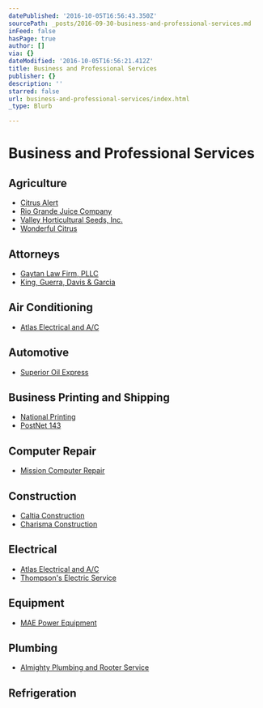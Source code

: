 ```yaml
---
datePublished: '2016-10-05T16:56:43.350Z'
sourcePath: _posts/2016-09-30-business-and-professional-services.md
inFeed: false
hasPage: true
author: []
via: {}
dateModified: '2016-10-05T16:56:21.412Z'
title: Business and Professional Services
publisher: {}
description: ''
starred: false
url: business-and-professional-services/index.html
_type: Blurb

---
```

# Business and Professional Services

## Agriculture

* [Citrus Alert][0]
* [Rio Grande Juice Company][1]
* [Valley Horticultural Seeds, Inc.][2]
* [Wonderful Citrus][3]

## Attorneys

* [Gaytan Law Firm, PLLC][4]
* [King, Guerra, Davis & Garcia][5]

## Air Conditioning

* [Atlas Electrical and A/C][6]

## Automotive

* [Superior Oil Express][7]

## Business Printing and Shipping

* [National Printing][8]
* [PostNet 143][9]

## Computer Repair 

* [Mission Computer Repair][10]

## Construction

* [Caltia Construction][11]
* [Charisma Construction][12]

## Electrical

* [Atlas Electrical and A/C][6]
* [Thompson's Electric Service][13]

## Equipment

* [MAE Power Equipment][14]

## Plumbing

* [Almighty Plumbing and Rooter Service][15]

## Refrigeration

[0]: https://www.facebook.com/SuperiorOilExpress/ "Texas Citrus Pest & Disease Management"
[1]: http://riograndejuice.com/ "Rio Grande Juice Company"
[2]: http://host.trustab.org/valleyhorticulturalseeds "Valley Horticultural Seeds"
[3]: http://www.wonderfulcitrus.com/ "Wonderful Citrus"
[4]: http://gaytanlaw.com/ "Gaytan Law Firm"
[5]: http://missionlaw.com/ "Mission Law"
[6]: http://atlasrgv.com/ "Atlas Electrical & A/C"
[7]: https://www.facebook.com/SuperiorOilExpress/ "Superior Oil Express"
[8]: https://www.facebook.com/National-Printing-512849568772900/ "National Printing"
[9]: http://www.postnet.com/mission-tx143 "PostNet"
[10]: http://www.computerrepairmissiontx.com/ "Mission Computer Repair"
[11]: http://caltiaconstruction.com/ "Caltia Construction"
[12]: http://directory.missionchamber.com/listing/charisma-construction/ "Charisma Construction"
[13]: http://directory.missionchamber.com/listing/thompsons-electric-service/ "Thompson's Electric Service"
[14]: http://www.maepower.com/ "Mission Auto Electric Power Equipment"
[15]: https://g.co/kgs/WOx19g "Almighty Plumbing"